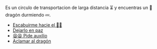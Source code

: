 Es un circulo de transportacion de larga distancia ⏳ y encuentras un 🐉 dragón durmiendo 💤.

- [Escabuirme hacie el 🤫👟](4.md)
- [Dejarlo en paz](../2/1.md)
- [😫😫 Pide auxilio](3-2.md)
- [Aclamar al dragón](2-1D.md)
